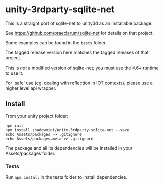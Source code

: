 # unity-3rdparty-sqlite-net

This is a straight port of sqlite-net to unity3d as an installable package.

See https://github.com/praeclarum/sqlite-net for details on that project.

Some examples can be found in the `tests` folder.

The tagged release version here matches the tagged releases of that project.

This is *not* a modified version of sqlite-net; you must use the 4.6+ runtime to use it.

For 'safe' use (eg. dealing with reflection in IOT contexts), please use a higher level api wrapper.

## Install

From your unity project folder:

    npm init
    npm install shadowmint/unity-3rdparty-sqlite-net --save
    echo Assets/packages >> .gitignore
    echo Assets/packages.meta >> .gitignore

The package and all its dependencies will be installed in
your Assets/packages folder.

### Tests

Run `npm install` in the tests folder to install dependencies.
